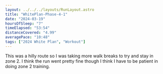 ```yaml
---
layout: ../../../layouts/RunLayout.astro
title: "WhitePlan-Phase-4-1"
date: "2024-03-19"
hoursOfSleep: "7"
timeElapsed: "53:54"
distanceCovered: "4.99"
averagePace: "10:48"
tags: ["2024 White Plan", "Workout"]
---
```


This was a hilly route so I was taking more walk breaks to try and stay in zone 2. I think the run went pretty fine though I think I have to be patient in doing zone 2 training.
